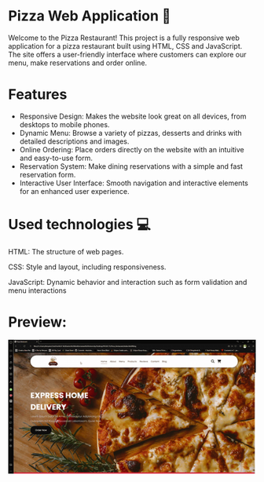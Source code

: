 # Pizza Web Application 🚀

Welcome to the Pizza Restaurant! This project is a fully responsive web application for a pizza restaurant built using HTML, CSS and JavaScript. The site offers a user-friendly interface where customers can explore our menu, make reservations and order online.

# Features 

- Responsive Design: Makes the website look great on all devices, from desktops to mobile phones.
- Dynamic Menu: Browse a variety of pizzas, desserts and drinks with detailed descriptions and images.
- Online Ordering: Place orders directly on the website with an intuitive and easy-to-use form.
- Reservation System: Make dining reservations with a simple and fast reservation form.
- Interactive User Interface: Smooth navigation and interactive elements for an enhanced user experience.
  
# Used technologies 💻

HTML: The structure of web pages.

CSS: Style and layout, including responsiveness.

JavaScript: Dynamic behavior and interaction such as form validation and menu interactions

# Preview:
![](PizzaResturant.gif)
